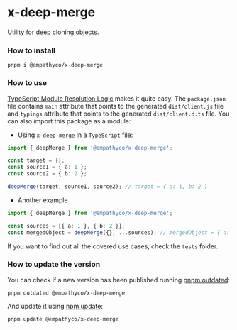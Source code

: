 # x-deep-merge

Utility for deep cloning objects.

### How to install

```
pnpm i @empathyco/x-deep-merge
```

### How to use

[TypeScript Module Resolution Logic](https://www.typescriptlang.org/docs/handbook/module-resolution.html)
makes it quite easy. The `package.json` file contains `main` attribute that points to the generated
`dist/client.js` file and `typings` attribute that points to the generated `dist/client.d.ts` file.
You can also import this package as a module:

- Using `x-deep-merge` in a `TypeScript` file:

```ts
import { deepMerge } from '@empathyco/x-deep-merge';

const target = {};
const source1 = { a: 1 };
const source2 = { b: 2 };

deepMerge(target, source1, source2); // target = { a: 1, b: 2 }
```

- Another example

```ts
import { deepMerge } from '@empathyco/x-deep-merge';

const sources = [{ a: 1 }, { b: 2 }];
const mergedObject = deepMerge({}, ...sources); // mergedObject = { a: 1, b: 2 }
```

If you want to find out all the covered use cases, check the `tests` folder.

### How to update the version

You can check if a new version has been published running
[pnpm outdated](https://pnpm.io/cli/outdated):

`pnpm outdated @empathyco/x-deep-merge`

And update it using [npm update](https://pnpm.io/cli/update):

`pnpm update @empathyco/x-deep-merge`
